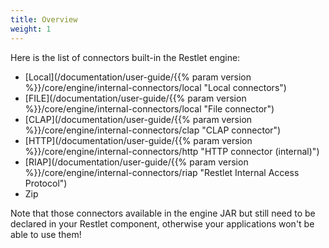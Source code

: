 ```yaml
---
title: Overview
weight: 1
---
```

Here is the list of connectors built-in the Restlet engine:

-   [Local](/documentation/user-guide/{{% param version %}}/core/engine/internal-connectors/local "Local connectors")
-   [FILE](/documentation/user-guide/{{% param version %}}/core/engine/internal-connectors/local "File connector")
-   [CLAP](/documentation/user-guide/{{% param version %}}/core/engine/internal-connectors/clap "CLAP connector")
-   [HTTP](/documentation/user-guide/{{% param version %}}/core/engine/internal-connectors/http "HTTP connector (internal)")
-   [RIAP](/documentation/user-guide/{{% param version %}}/core/engine/internal-connectors/riap "Restlet Internal Access Protocol")
-   Zip

Note that those connectors available in the engine JAR but still need to
be declared in your Restlet component, otherwise your applications won't
be able to use them!
